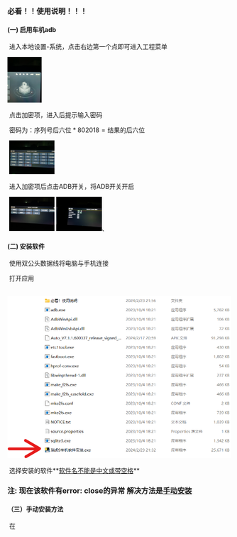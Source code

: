 ### 必看！！使用说明！！！

#### (一)  启用车机adb

​	进入本地设置-系统，点击右边第一个点即可进入工程菜单

​	<img src=".\01.jpg" alt="进入本地设置-系统 点击右边第一个点" style="zoom:10%;" />

​	点击加密项，进入后提示输入密码

​	密码为：$\text{序列号后六位}*802018=\text{结果的后六位}$

​	<img src=".\02.jpg" style="zoom:10%;" />

​	进入加密项后点击ADB开关，将ADB开关开启

​	<img src=".\03.jpg" alt="03" style="zoom:10%;" />         <img src=".\04.jpg" alt="04" style="zoom:10%;" />、

#### (二)  安装软件

​	使用双公头数据线将电脑与手机连接

​	打开应用

​	<img src=".\文件.png" alt="应用" style="zoom:60%;" />

​	选择安装的软件**<u>软件名不能是中文或带空格</u>**

### **注: 现在该软件有error: close的异常 解决方法是<u>手动安装</u>**

#### （三）手动安装方法

​	在